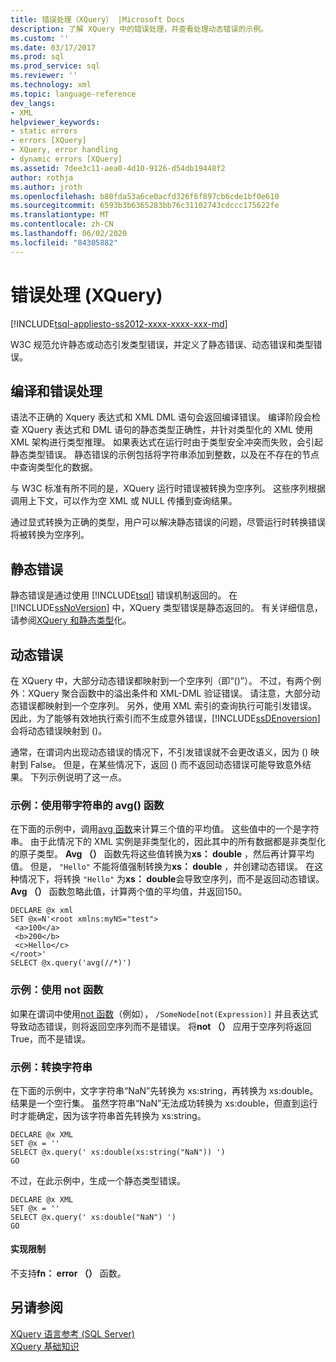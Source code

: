 ```yaml
---
title: 错误处理（XQuery） |Microsoft Docs
description: 了解 XQuery 中的错误处理，并查看处理动态错误的示例。
ms.custom: ''
ms.date: 03/17/2017
ms.prod: sql
ms.prod_service: sql
ms.reviewer: ''
ms.technology: xml
ms.topic: language-reference
dev_langs:
- XML
helpviewer_keywords:
- static errors
- errors [XQuery]
- XQuery, error handling
- dynamic errors [XQuery]
ms.assetid: 7dee3c11-aea0-4d10-9126-d54db19448f2
author: rothja
ms.author: jroth
ms.openlocfilehash: b80fda53a6ce0acfd326f6f897cb6cde1bf0e610
ms.sourcegitcommit: 6593b3b6365283bb76c31102743cdccc175622fe
ms.translationtype: MT
ms.contentlocale: zh-CN
ms.lasthandoff: 06/02/2020
ms.locfileid: "84305882"
---
```

# <a name="error-handling-xquery"></a>错误处理 (XQuery)
[!INCLUDE[tsql-appliesto-ss2012-xxxx-xxxx-xxx-md](../includes/tsql-appliesto-ss2012-xxxx-xxxx-xxx-md.md)]

  W3C 规范允许静态或动态引发类型错误，并定义了静态错误、动态错误和类型错误。  
  
## <a name="compilation-and-error-handling"></a>编译和错误处理  
 语法不正确的 Xquery 表达式和 XML DML 语句会返回编译错误。 编译阶段会检查 XQuery 表达式和 DML 语句的静态类型正确性，并针对类型化的 XML 使用 XML 架构进行类型推理。 如果表达式在运行时由于类型安全冲突而失败，会引起静态类型错误。 静态错误的示例包括将字符串添加到整数，以及在不存在的节点中查询类型化的数据。  
  
 与 W3C 标准有所不同的是，XQuery 运行时错误被转换为空序列。 这些序列根据调用上下文，可以作为空 XML 或 NULL 传播到查询结果。  
  
 通过显式转换为正确的类型，用户可以解决静态错误的问题，尽管运行时转换错误将被转换为空序列。  
  
## <a name="static-errors"></a>静态错误  
 静态错误是通过使用 [!INCLUDE[tsql](../includes/tsql-md.md)] 错误机制返回的。 在 [!INCLUDE[ssNoVersion](../includes/ssnoversion-md.md)] 中，XQuery 类型错误是静态返回的。 有关详细信息，请参阅[XQuery 和静态类型](../xquery/xquery-and-static-typing.md)化。  
  
## <a name="dynamic-errors"></a>动态错误  
 在 XQuery 中，大部分动态错误都映射到一个空序列（即“()”）。 不过，有两个例外：XQuery 聚合函数中的溢出条件和 XML-DML 验证错误。 请注意，大部分动态错误都映射到一个空序列。 另外，使用 XML 索引的查询执行可能引发错误。 因此，为了能够有效地执行索引而不生成意外错误，[!INCLUDE[ssDEnoversion](../includes/ssdenoversion-md.md)]会将动态错误映射到 ()。  
  
 通常，在谓词内出现动态错误的情况下，不引发错误就不会更改语义，因为 () 映射到 False。 但是，在某些情况下，返回 () 而不返回动态错误可能导致意外结果。 下列示例说明了这一点。  
  
### <a name="example-using-the-avg-function-with-a-string"></a>示例：使用带字符串的 avg() 函数  
 在下面的示例中，调用[avg 函数](../xquery/aggregate-functions-avg.md)来计算三个值的平均值。 这些值中的一个是字符串。 由于此情况下的 XML 实例是非类型化的，因此其中的所有数据都是非类型化的原子类型。 **Avg （）** 函数先将这些值转换为**xs： double** ，然后再计算平均值。 但是， `"Hello"` 不能将值强制转换为**xs： double** ，并创建动态错误。 在这种情况下，将转换 `"Hello"` 为**xs： double**会导致空序列，而不是返回动态错误。 **Avg （）** 函数忽略此值，计算两个值的平均值，并返回150。  
  
```  
DECLARE @x xml  
SET @x=N'<root xmlns:myNS="test">  
 <a>100</a>  
 <b>200</b>  
 <c>Hello</c>  
</root>'  
SELECT @x.query('avg(//*)')  
```  
  
### <a name="example-using-the-not-function"></a>示例：使用 not 函数  
 如果在谓词中使用[not 函数](../xquery/functions-on-boolean-values-not-function.md)（例如）， `/SomeNode[not(Expression)]` 并且表达式导致动态错误，则将返回空序列而不是错误。 将**not （）** 应用于空序列将返回 True，而不是错误。  
  
### <a name="example-casting-a-string"></a>示例：转换字符串  
 在下面的示例中，文字字符串“NaN”先转换为 xs:string，再转换为 xs:double。 结果是一个空行集。 虽然字符串“NaN”无法成功转换为 xs:double，但直到运行时才能确定，因为该字符串首先转换为 xs:string。  
  
```  
DECLARE @x XML  
SET @x = ''  
SELECT @x.query(' xs:double(xs:string("NaN")) ')  
GO  
```  
  
 不过，在此示例中，生成一个静态类型错误。  
  
```  
DECLARE @x XML  
SET @x = ''  
SELECT @x.query(' xs:double("NaN") ')  
GO  
```  
  
#### <a name="implementation-limitations"></a>实现限制  
 不支持**fn： error （）** 函数。  
  
## <a name="see-also"></a>另请参阅  
 [XQuery 语言参考 &#40;SQL Server&#41;](../xquery/xquery-language-reference-sql-server.md)   
 [XQuery 基础知识](../xquery/xquery-basics.md)  
  
  
